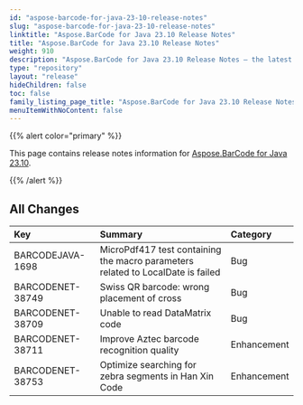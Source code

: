 ```yaml
---
id: "aspose-barcode-for-java-23-10-release-notes"
slug: "aspose-barcode-for-java-23-10-release-notes"
linktitle: "Aspose.BarCode for Java 23.10 Release Notes"
title: "Aspose.BarCode for Java 23.10 Release Notes"
weight: 910
description: "Aspose.BarCode for Java 23.10 Release Notes – the latest updates and fixes."
type: "repository"
layout: "release"
hideChildren: false
toc: false
family_listing_page_title: "Aspose.BarCode for Java 23.10 Release Notes"
menuItemWithNoContent: false
---
```


{{% alert color="primary" %}}

This page contains release notes information for [Aspose.BarCode for Java 23.10](https://releases.aspose.com/barcode/java/23-10/).

{{% /alert %}}
## **All Changes**

|**Key**| **Summary**                                                       |**Category**|
| :- |:------------------------------------------------------------------| :- |
|BARCODEJAVA-1698| MicroPdf417 test containing the macro parameters related to LocalDate is failed|Bug|
|BARCODENET-38749| Swiss QR barcode: wrong placement of cross                        |Bug|
|BARCODENET-38709| Unable to read DataMatrix code                                    |Bug|
|BARCODENET-38711| Improve Aztec barcode recognition quality                         |Enhancement|
|BARCODENET-38753| Optimize searching for zebra segments in Han Xin Code             |Enhancement|